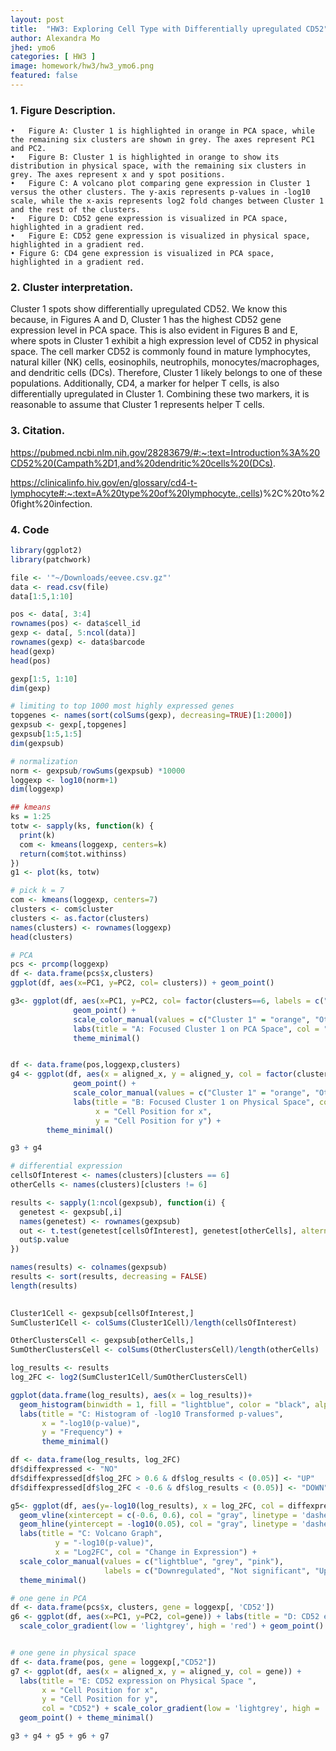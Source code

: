 ```yaml
---
layout: post
title:  "HW3: Exploring Cell Type with Differentially upregulated CD52"
author: Alexandra Mo
jhed: ymo6
categories: [ HW3 ]
image: homework/hw3/hw3_ymo6.png
featured: false
---
```


### 1. Figure Description. 
	•	Figure A: Cluster 1 is highlighted in orange in PCA space, while the remaining six clusters are shown in grey. The axes represent PC1 and PC2.
	•	Figure B: Cluster 1 is highlighted in orange to show its distribution in physical space, with the remaining six clusters in grey. The axes represent x and y spot positions.
	•	Figure C: A volcano plot comparing gene expression in Cluster 1 versus the other clusters. The y-axis represents p-values in -log10 scale, while the x-axis represents log2 fold changes between Cluster 1 and the rest of the clusters.
	•	Figure D: CD52 gene expression is visualized in PCA space, highlighted in a gradient red.
	•	Figure E: CD52 gene expression is visualized in physical space, highlighted in a gradient red.
 	• Figure G: CD4 gene expression is visualized in PCA space, highlighted in a gradient red.
 

### 2. Cluster interpretation. 
Cluster 1 spots show differentially upregulated CD52. We know this because, in Figures A and D, Cluster 1 has the highest CD52 gene expression level in PCA space. This is also evident in Figures B and E, where spots in Cluster 1 exhibit a high expression level of CD52 in physical space.
The cell marker CD52 is commonly found in mature lymphocytes, natural killer (NK) cells, eosinophils, neutrophils, monocytes/macrophages, and dendritic cells (DCs). Therefore, Cluster 1 likely belongs to one of these populations. 
Additionally, CD4, a marker for helper T cells, is also differentially upregulated in Cluster 1. Combining these two markers, it is reasonable to assume that Cluster 1 represents helper T cells.


### 3. Citation.

https://pubmed.ncbi.nlm.nih.gov/28283679/#:~:text=Introduction%3A%20CD52%20(Campath%2D1,and%20dendritic%20cells%20(DCs).

https://clinicalinfo.hiv.gov/en/glossary/cd4-t-lymphocyte#:~:text=A%20type%20of%20lymphocyte.,cells)%2C%20to%20fight%20infection.

### 4. Code 

```r
library(ggplot2)
library(patchwork)

file <- '"~/Downloads/eevee.csv.gz"'
data <- read.csv(file)
data[1:5,1:10]

pos <- data[, 3:4]
rownames(pos) <- data$cell_id
gexp <- data[, 5:ncol(data)]
rownames(gexp) <- data$barcode
head(gexp)
head(pos)

gexp[1:5, 1:10]
dim(gexp)

# limiting to top 1000 most highly expressed genes
topgenes <- names(sort(colSums(gexp), decreasing=TRUE)[1:2000])
gexpsub <- gexp[,topgenes]
gexpsub[1:5,1:5]
dim(gexpsub)

# normalization 
norm <- gexpsub/rowSums(gexpsub) *10000
loggexp <- log10(norm+1)
dim(loggexp)

## kmeans
ks = 1:25
totw <- sapply(ks, function(k) {
  print(k)
  com <- kmeans(loggexp, centers=k)
  return(com$tot.withinss)
})
g1 <- plot(ks, totw)

# pick k = 7
com <- kmeans(loggexp, centers=7)
clusters <- com$cluster
clusters <- as.factor(clusters) 
names(clusters) <- rownames(loggexp)
head(clusters)

# PCA 
pcs <- prcomp(loggexp)
df <- data.frame(pcs$x,clusters)
ggplot(df, aes(x=PC1, y=PC2, col= clusters)) + geom_point()

g3<- ggplot(df, aes(x=PC1, y=PC2, col= factor(clusters==6, labels = c("Other Clusters","Cluster 1")))) +
              geom_point() +
              scale_color_manual(values = c("Cluster 1" = "orange", "Other Clusters" = "grey"))+
              labs(title = "A: Focused Cluster 1 on PCA Space", col = "Cluster") +
              theme_minimal() 


df <- data.frame(pos,loggexp,clusters)
g4 <- ggplot(df, aes(x = aligned_x, y = aligned_y, col = factor(clusters==6, labels = c("Other Clusters","Cluster 1")))) +
              geom_point() +
              scale_color_manual(values = c("Cluster 1" = "orange", "Other Clusters" = "grey"))+
              labs(title = "B: Focused Cluster 1 on Physical Space", col = "Clusters",
                   x = "Cell Position for x",
                   y = "Cell Position for y") +
        theme_minimal() 

g3 + g4

# differential expression
cellsOfInterest <- names(clusters)[clusters == 6]
otherCells <- names(clusters)[clusters != 6]

results <- sapply(1:ncol(gexpsub), function(i) {
  genetest <- gexpsub[,i]
  names(genetest) <- rownames(gexpsub)
  out <- t.test(genetest[cellsOfInterest], genetest[otherCells], alternative = 'greater')
  out$p.value
})

names(results) <- colnames(gexpsub)
results <- sort(results, decreasing = FALSE)
length(results)

  
Cluster1Cell <- gexpsub[cellsOfInterest,]
SumCluster1Cell <- colSums(Cluster1Cell)/length(cellsOfInterest)

OtherClustersCell <- gexpsub[otherCells,]
SumOtherClustersCell <- colSums(OtherClustersCell)/length(otherCells)

log_results <- results
log_2FC <- log2(SumCluster1Cell/SumOtherClustersCell)

ggplot(data.frame(log_results), aes(x = log_results))+
  geom_histogram(binwidth = 1, fill = "lightblue", color = "black", alpha = 0.7)+
  labs(title = "C: Histogram of -log10 Transformed p-values",
       x = "-log10(p-value)",
       y = "Frequency") +
       theme_minimal()

df <- data.frame(log_results, log_2FC)
df$diffexpressed <- "NO"
df$diffexpressed[df$log_2FC > 0.6 & df$log_results < (0.05)] <- "UP"
df$diffexpressed[df$log_2FC < -0.6 & df$log_results < (0.05)] <- "DOWN"

g5<- ggplot(df, aes(y=-log10(log_results), x = log_2FC, col = diffexpressed)) + geom_point() +
  geom_vline(xintercept = c(-0.6, 0.6), col = "gray", linetype = 'dashed') +
  geom_hline(yintercept = -log10(0.05), col = "gray", linetype = 'dashed') + 
  labs(title = "C: Volcano Graph",
          y = "-log10(p-value)",
          x = "Log2FC", col = "Change in Expression") +
  scale_color_manual(values = c("lightblue", "grey", "pink"), 
                     labels = c("Downregulated", "Not significant", "Upregulated"))+
  theme_minimal()

# one gene in PCA
df <- data.frame(pcs$x, clusters, gene = loggexp[, 'CD52'])
g6 <- ggplot(df, aes(x=PC1, y=PC2, col=gene)) + labs(title = "D: CD52 expression on PCA Space", col = "CD52") +  
  scale_color_gradient(low = 'lightgrey', high = 'red') + geom_point() + theme_minimal()


# one gene in physical space
df <- data.frame(pos, gene = loggexp[,"CD52"])
g7 <- ggplot(df, aes(x = aligned_x, y = aligned_y, col = gene)) + 
  labs(title = "E: CD52 expression on Physical Space ", 
       x = "Cell Position for x",
       y = "Cell Position for y", 
       col = "CD52") + scale_color_gradient(low = 'lightgrey', high = 'red') +
  geom_point() + theme_minimal()

g3 + g4 + g5 + g6 + g7
```

